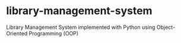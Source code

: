 # library-management-system
Library Management System implemented with Python using Object-Oriented Programming (OOP)
